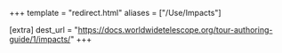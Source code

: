 +++
template = "redirect.html"
aliases = ["/Use/Impacts"]

[extra]
dest_url = "https://docs.worldwidetelescope.org/tour-authoring-guide/1/impacts/"
+++
